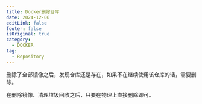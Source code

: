 ```yaml
---
title: Docker删除仓库
date: 2024-12-06
editLink: false
footer: false
isOriginal: true
category:
  - DOCKER
tag:
  - Repository
---
```


删除了全部镜像之后，发现仓库还是存在，如果不在继续使用该仓库的话，需要删除。

在删除镜像、清理垃圾回收之后，只要在物理上直接删除即可。
